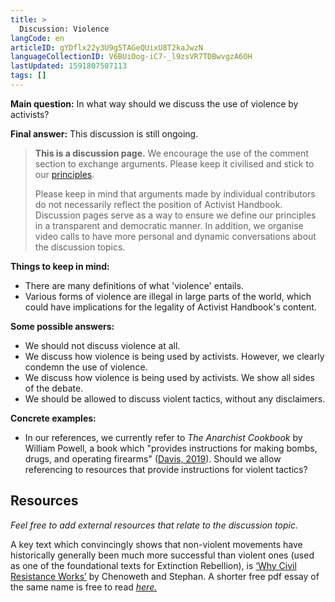 ```yaml
---
title: >
  Discussion: Violence
langCode: en
articleID: gYDflx22y3U9g5TAGeQUixU8T2kaJwzN
languageCollectionID: V6BUiOog-iC7-_l9zsVR7TDBwvgzA6OH
lastUpdated: 1591807507113
tags: []
---
```


**Main question:** In what way should we discuss the use of violence by activists?

**Final answer:** This discussion is still ongoing.

> **This is a discussion page.** We encourage the use of the comment section to exchange arguments. Please keep it civilised and stick to our [principles](/about/principles).
> 
> Please keep in mind that arguments made by individual contributors do not necessarily reflect the position of Activist Handbook. Discussion pages serve as a way to ensure we define our principles in a transparent and democratic manner. In addition, we organise video calls to have more personal and dynamic conversations about the discussion topics.

**Things to keep in mind:**

-   There are many definitions of what 'violence' entails.
-   Various forms of violence are illegal in large parts of the world, which could have implications for the legality of Activist Handbook's content.

**Some possible answers:**

-   We should not discuss violence at all.
-   We discuss how violence is being used by activists. However, we clearly condemn the use of violence.
-   We discuss how violence is being used by activists. We show all sides of the debate.
-   We should be allowed to discuss violent tactics, without any disclaimers.

**Concrete examples:**

-   In our references, we currently refer to _The Anarchist Cookbook_ by William Powell, a book which "provides instructions for making bombs, drugs, and operating firearms" ([Davis, 2019](https://bigthink.com/culture-religion/anarchist-cookbook)). Should we allow referencing to resources that provide instructions for violent tactics?

## Resources

_Feel free to add external resources that relate to the discussion topic._

A key text which convincingly shows that non-violent movements have historically generally been much more successful than violent ones (used as one of the foundational texts for Extinction Rebellion), is [‘Why Civil Resistance Works’](https://www.goodreads.com/book/show/10056014-why-civil-resistance-works) by Chenoweth and Stephan. A shorter free pdf essay of the same name is free to read [_here._](https://www.belfercenter.org/sites/default/files/legacy/files/IS3301_pp007-044_Stephan_Chenoweth.pdf)